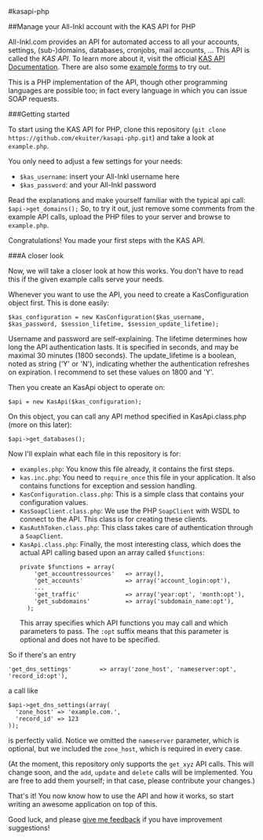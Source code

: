 #kasapi-php

##Manage your All-Inkl account with the KAS API for PHP

All-Inkl.com provides an API for automated access to all your accounts, settings, (sub-)domains, databases, cronjobs, mail accounts, ...
This API is called the *KAS API*. To learn more about it, visit the official [KAS API Documentation](http://kasapi.kasserver.com/dokumentation/phpdoc/).
There are also some [example forms](http://kasapi.kasserver.com/dokumentation/?open=beispiele) to try out.

This is a PHP implementation of the API, though other programming languages are possible too; in fact every language in which you can issue SOAP requests.

###Getting started

To start using the KAS API for PHP, clone this repository (`git clone https://github.com/ekuiter/kasapi-php.git`) and take a look at `example.php`.

You only need to adjust a few settings for your needs:
- `$kas_username`: insert your All-Inkl username here
- `$kas_password`: and your All-Inkl password

Read the explanations and make yourself familiar with the typical api call: `$api->get_domains();`
So, to try it out, just remove some comments from the example API calls, upload the PHP files to your server and browse to `example.php`.

Congratulations! You made your first steps with the KAS API.

###A closer look

Now, we will take a closer look at how this works. You don't have to read this if the given example calls serve your needs.

Whenever you want to use the API, you need to create a KasConfiguration object first. This is done easily:

`$kas_configuration = new KasConfiguration($kas_username, $kas_password, $session_lifetime, $session_update_lifetime);`

Username and password are self-explaining. The lifetime determines how long the API authentication lasts. It is specified in seconds, and may be maximal 30 minutes (1800 seconds). The update_lifetime is a boolean, noted as string ('Y' or 'N'), indicating whether the authentication refreshes on expiration. I recommend to set these values on 1800 and 'Y'.

Then you create an KasApi object to operate on:

`$api = new KasApi($kas_configuration);`

On this object, you can call any API method specified in KasApi.class.php (more on this later):

`$api->get_databases();`

Now I'll explain what each file in this repository is for:
- `examples.php`: You know this file already, it contains the first steps.
- `kas.inc.php`: You need to `require_once` this file in your application. It also contains functions for exception and session handling.
- `KasConfiguration.class.php`: This is a simple class that contains your configuration values.
- `KasSoapClient.class.php`: We use the PHP `SoapClient` with WSDL to connect to the API. This class is for creating these clients.
- `KasAuthToken.class.php`: This class takes care of authentication through a `SoapClient`.
- `KasApi.class.php`: Finally, the most interesting class, which does the actual API calling based upon an array called `$functions`:
  ```
  private $functions = array(
      'get_accountressources'   => array(),
      'get_accounts'            => array('account_login:opt'),
      ...
      'get_traffic'             => array('year:opt', 'month:opt'),
      'get_subdomains'          => array('subdomain_name:opt'),
    );
  ```
  This array specifies which API functions you may call and which parameters to pass. The `:opt` suffix means that this parameter is optional and does not have to be specified.

So if there's an entry

`'get_dns_settings'        => array('zone_host', 'nameserver:opt', 'record_id:opt'),`

a call like
```
$api->get_dns_settings(array(
  'zone_host' => 'example.com.',
  'record_id' => 123
));
```
is perfectly valid. Notice we omitted the `nameserver` parameter, which is optional, but we included the `zone_host`, which is required in every case.

(At the moment, this repository only supports the `get_xyz` API calls. This will change soon, and the `add`, `update` and `delete` calls will be implemented. You are free to add them yourself; in that case, please contribute your changes.)

That's it! You now know how to use the API and how it works, so start writing an awesome application on top of this.

Good luck, and please [give me feedback](mailto:info@elias-kuiter.de) if you have improvement suggestions!
